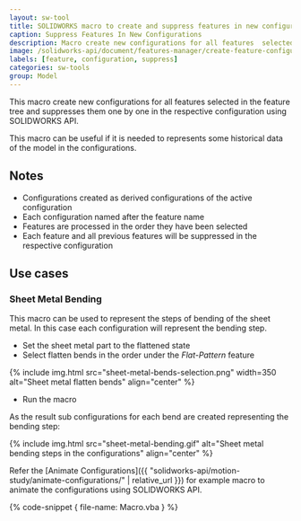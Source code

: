 ```yaml
---
layout: sw-tool
title: SOLIDWORKS macro to create and suppress features in new configurations
caption: Suppress Features In New Configurations
description: Macro create new configurations for all features  selected in the feature tree and suppresses them one by one in the respective configuration using SOLIDWORKS API
image: /solidworks-api/document/features-manager/create-feature-configurations/sheet-metal-bends-selection.png
labels: [feature, configuration, suppress]
categories: sw-tools
group: Model
---
```

This macro create new configurations for all features selected in the feature tree and suppresses them one by one in the respective configuration using SOLIDWORKS API.

This macro can be useful if it is needed to represents some historical data of the model in the configurations.

## Notes

* Configurations created as derived configurations of the active configuration
* Each configuration named after the feature name
* Features are processed in the order they have been selected
* Each feature and all previous features will be suppressed in the respective configuration

## Use cases

### Sheet Metal Bending

This macro can be used to represent the steps of bending of the sheet metal. In this case each configuration will represent the bending step.

* Set the sheet metal part to the flattened state
* Select flatten bends in the order under the *Flat-Pattern* feature

{% include img.html src="sheet-metal-bends-selection.png" width=350 alt="Sheet metal flatten bends" align="center" %}

* Run the macro

As the result sub configurations for each bend are created representing the bending step:

{% include img.html src="sheet-metal-bending.gif" alt="Sheet metal bending steps in the configurations" align="center" %}

Refer the [Animate Configurations]({{ "solidworks-api/motion-study/animate-configurations/" | relative_url }}) for example macro to animate the configurations using SOLIDWORKS API.

{% code-snippet { file-name: Macro.vba } %}
